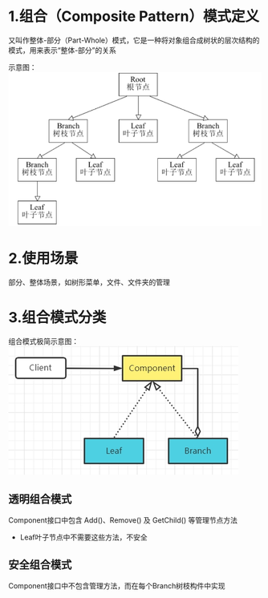 # 1.组合（Composite Pattern）模式定义
又叫作整体-部分（Part-Whole）模式，它是一种将对象组合成树状的层次结构的模式，用来表示“整体-部分”的关系

示意图：
![](img/组合模式示意图.jpg)

# 2.使用场景
部分、整体场景，如树形菜单，文件、文件夹的管理

# 3.组合模式分类
组合模式极简示意图：
![](img/组合模式简图.jpg)

## 透明组合模式
Component接口中包含 Add()、Remove() 及 GetChild() 等管理节点方法
- Leaf叶子节点中不需要这些方法，不安全

## 安全组合模式
Component接口中不包含管理方法，而在每个Branch树枝构件中实现

